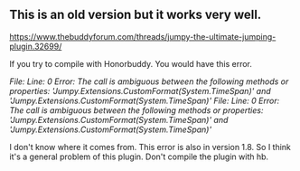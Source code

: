 ## This is an old version but it works very well.
https://www.thebuddyforum.com/threads/jumpy-the-ultimate-jumping-plugin.32699/

If you try to compile with Honorbuddy. You would have this error.

*File:  Line: 0 Error: The call is ambiguous between the following methods or properties: 'Jumpy.Extensions.CustomFormat(System.TimeSpan)' and 'Jumpy.Extensions.CustomFormat(System.TimeSpan)'
File:  Line: 0 Error: The call is ambiguous between the following methods or properties: 'Jumpy.Extensions.CustomFormat(System.TimeSpan)' and 'Jumpy.Extensions.CustomFormat(System.TimeSpan)'*

I don't know where it comes from. This error is also in version 1.8. So I think it's a general problem of this plugin.
Don't compile the plugin with hb.